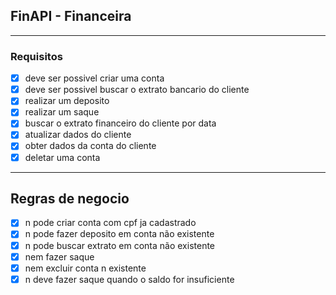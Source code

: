 ## FinAPI - Financeira 

---

### Requisitos

- [x] deve ser possivel criar uma conta
- [x] deve ser possivel buscar o extrato bancario do cliente
- [x] realizar um deposito
- [x] realizar um saque
- [x] buscar o extrato financeiro do cliente por data
- [x] atualizar dados do cliente
- [x] obter dados da conta do cliente
- [x] deletar uma conta

---

## Regras de negocio

- [x] n pode criar conta com cpf ja cadastrado
- [x] n pode fazer deposito em conta não existente
- [x] n pode buscar extrato em conta não existente
- [x] nem fazer saque
- [x] nem excluir conta n existente
- [x] n deve fazer saque quando o saldo for insuficiente